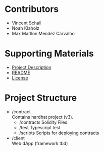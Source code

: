 # Contributors

* Vincent Schall
* Noah Klaholz
* Max Marllon Mendez Carvalho

# Supporting Materials

* [Project Description](description.txt)
* [README](README.md)
* [License](LICENSE.md)

# Project Structure

- /contract  
Contains hardhat project (v3).
    - /contracts
    Solidity Files
    - /test
    Typescript test
    - /scripts
    Scripts for deploying contracts
- /client  
Web dApp (framework tbd)
